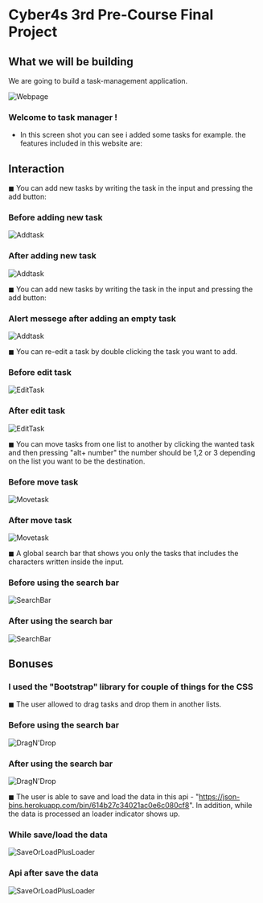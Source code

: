 # Cyber4s 3rd Pre-Course Final Project

## What we will be building

We are going to build a task-management application.

![Webpage](images/webpage.png)

### Welcome to task manager !

- In this screen shot you can see i added some tasks for example.
  the features included in this website are:

## Interaction

◼ You can add new tasks by writing the task in the input and pressing the add button:

### Before adding new task

![Addtask](images/beforeAddTask.png)

### After adding new task

![Addtask](images/afterAddTask.png)

◼ You can add new tasks by writing the task in the input and pressing the add button:

### Alert messege after adding an empty task

![Addtask](images/AlertMessege.png)

◼ You can re-edit a task by double clicking the task you want to add.

### Before edit task

![EditTask](images/beforeEditTask.png)

### After edit task

![EditTask](images/afterEditTask.png)

◼ You can move tasks from one list to another by clicking the wanted task and then pressing "alt+ number"
the number should be 1,2 or 3 depending on the list you want to be the destination.

### Before move task

![Movetask](images/beforMoveTask.png)

### After move task

![Movetask](images/afterMoveTask.png)

◼ A global search bar that shows you only the tasks that includes the characters written inside the input.

### Before using the search bar

![SearchBar](images/beforeUsingSearchBar.png)

### After using the search bar

![SearchBar](images/afterUsingSearchBar.png)

## Bonuses

### I used the "Bootstrap" library for couple of things for the CSS

◼ The user allowed to drag tasks and drop them in another lists.

### Before using the search bar

![DragN'Drop](images/beforeDragAndDrop.png)

### After using the search bar

![DragN'Drop](images/afterDragAndDrop.png)

◼ The user is able to save and load the data in this api - "https://json-bins.herokuapp.com/bin/614b27c34021ac0e6c080cf8".
In addition, while the data is processed an loader indicator shows up.

### While save/load the data

![SaveOrLoadPlusLoader](images/saveOrLoadDataPlusLoader.png)

### Api after save the data

![SaveOrLoadPlusLoader](images/apiAfterSave.png)
